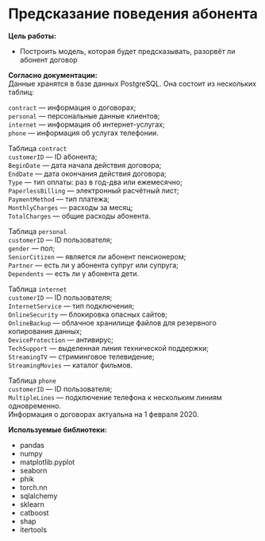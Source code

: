 # Предсказание поведения абонента
  
<b> Цель работы:</b> 
- Построить модель, которая будет предсказывать, разорвёт ли абонент договор

<b> Согласно документации: </b>  
Данные хранятся в базе данных PostgreSQL. Она состоит из нескольких таблиц:  

`contract` — информация о договорах;  
`personal` — персональные данные клиентов;  
`internet` — информация об интернет-услугах;  
`phone` — информация об услугах телефонии.  


Таблица `contract`  
`customerID` — ID абонента;  
`BeginDate` — дата начала действия договора;  
`EndDate` — дата окончания действия договора;  
`Type` — тип оплаты: раз в год-два или ежемесячно;  
`PaperlessBilling` — электронный расчётный лист;  
`PaymentMethod` — тип платежа;  
`MonthlyCharges` — расходы за месяц;  
`TotalCharges` — общие расходы абонента.  


Таблица `personal`  
`customerID` — ID пользователя;  
`gender` — пол;  
`SeniorCitizen` — является ли абонент пенсионером;  
`Partner` — есть ли у абонента супруг или супруга;  
`Dependents` — есть ли у абонента дети.


Таблица `internet`  
`customerID` — ID пользователя;  
`InternetService` — тип подключения;  
`OnlineSecurity` — блокировка опасных сайтов;  
`OnlineBackup` — облачное хранилище файлов для резервного копирования данных;  
`DeviceProtection` — антивирус;  
`TechSupport` — выделенная линия технической поддержки;  
`StreamingTV` — стриминговое телевидение;  
`StreamingMovies` — каталог фильмов.  


Таблица `phone`  
`customerID` — ID пользователя;  
`MultipleLines` — подключение телефона к нескольким линиям одновременно.  
Информация о договорах актуальна на 1 февраля 2020.

<b> Используемые библиотеки: </b>
- pandas
- numpy
- matplotlib.pyplot
- seaborn
- phik
- torch.nn
- sqlalchemy
- sklearn
- catboost
- shap
- itertools

